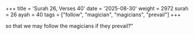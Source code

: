 +++
title = 'Surah 26, Verses 40'
date = '2025-08-30'
weight = 2972
surah = 26
ayah = 40
tags = ["follow", "magician", "magicians", "prevail"]
+++

so that we may follow the magicians if they prevail?”